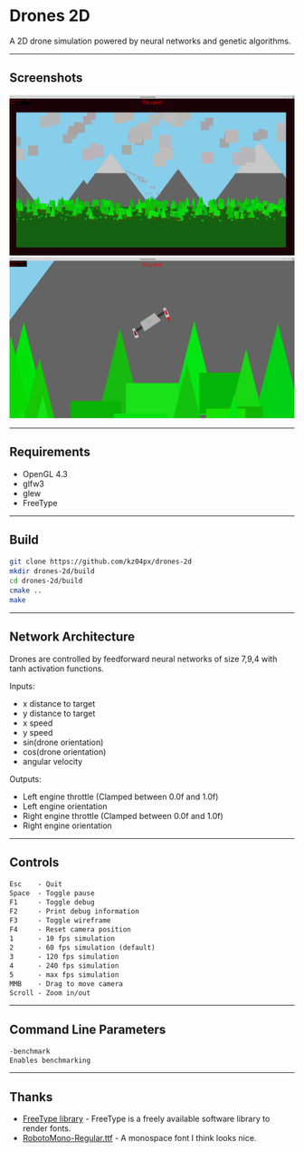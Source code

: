 # Drones 2D
A 2D drone simulation powered by neural networks and genetic algorithms.

---

## Screenshots
![Example image 1](/screenshots/screenshot_0001.png)
![Example image 2](/screenshots/screenshot_0002.png)

---

## __Requirements__
- OpenGL 4.3
- glfw3
- glew
- FreeType

---

## __Build__
```bash
git clone https://github.com/kz04px/drones-2d
mkdir drones-2d/build
cd drones-2d/build
cmake ..
make
```

---

## __Network Architecture__
Drones are controlled by feedforward neural networks of size 7,9,4 with tanh activation functions.

Inputs:
- x distance to target
- y distance to target
- x speed
- y speed
- sin(drone orientation)
- cos(drone orientation)
- angular velocity

Outputs:
- Left engine throttle (Clamped between 0.0f and 1.0f)
- Left engine orientation
- Right engine throttle (Clamped between 0.0f and 1.0f)
- Right engine orientation

---

## __Controls__
```
Esc    - Quit
Space  - Toggle pause
F1     - Toggle debug
F2     - Print debug information
F3     - Toggle wireframe
F4     - Reset camera position
1      - 10 fps simulation
2      - 60 fps simulation (default)
3      - 120 fps simulation
4      - 240 fps simulation
5      - max fps simulation
MMB    - Drag to move camera
Scroll - Zoom in/out
```

---

## __Command Line Parameters__
```
-benchmark
Enables benchmarking
```

---

## __Thanks__
- [FreeType library](https://www.freetype.org/) - FreeType is a freely available software library to render fonts.
- [RobotoMono-Regular.ttf](https://fonts.google.com/specimen/Roboto+Mono) - A monospace font I think looks nice.
